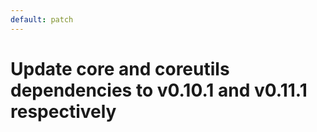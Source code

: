 ```yaml
---
default: patch
---
```


# Update core and coreutils dependencies to v0.10.1 and v0.11.1 respectively
